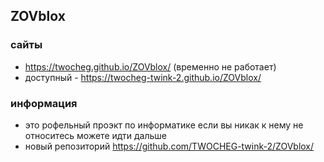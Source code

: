 ## ZOVblox
### сайты
- https://twocheg.github.io/ZOVblox/ (временно не работает)
- доступный - https://twocheg-twink-2.github.io/ZOVblox/

### информация
- это рофельный проэкт по информатике если вы никак к нему не относитесь можете идти дальше
- новый репозиторий https://github.com/TWOCHEG-twink-2/ZOVblox/
